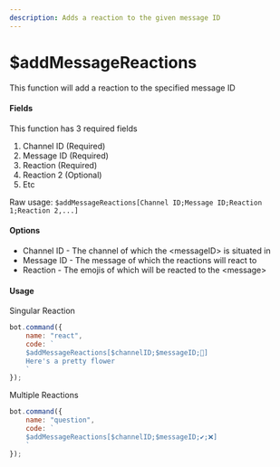 ```yaml
---
description: Adds a reaction to the given message ID
---
```


# $addMessageReactions

This function will add a reaction to the specified message ID

#### Fields

This function has 3 required fields

1. Channel ID \(Required\)
2. Message ID \(Required\)
3. Reaction \(Required\)
4. Reaction 2 \(Optional\)
5. Etc

Raw usage: `$addMessageReactions[Channel ID;Message ID;Reaction 1;Reaction 2,...]`

#### Options

* Channel ID - The channel of which the &lt;messageID&gt; is situated in
* Message ID - The message of which the reactions will react to
* Reaction - The emojis of which will be reacted to the &lt;message&gt;

#### Usage

Singular Reaction

```javascript
bot.command({
    name: "react",
    code: `
    $addMessageReactions[$channelID;$messageID;🌸]
    Here's a pretty flower
    `
});
```

Multiple Reactions

```javascript
bot.command({
    name: "question",
    code: `
    $addMessageReactions[$channelID;$messageID;✔;❌]
    `
});
```

